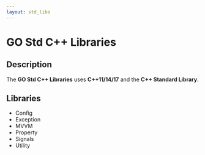 ```yaml
---
layout: std_libs
---
```


# GO Std C++ Libraries

## Description

The **GO Std C++ Libraries** uses **C++11/14/17** and the **C++ Standard Library**.

## Libraries

* Config
* Exception
* MVVM
* Property
* Signals
* Utility
